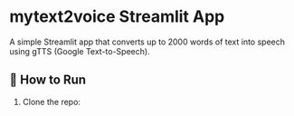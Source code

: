 # mytext2voice Streamlit App

A simple Streamlit app that converts up to 2000 words of text into speech using gTTS (Google Text-to-Speech).

## 🚀 How to Run

1. Clone the repo:
